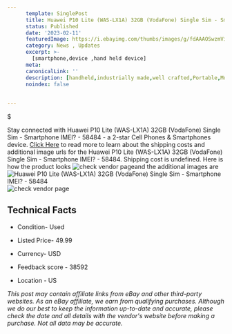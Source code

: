 ```yaml
---
      template: SinglePost
      title: Huawei P10 Lite (WAS-LX1A) 32GB (VodaFone) Single Sim - Smartphone IMEI? - 58484
      status: Published
      date: '2023-02-11'
      featuredImage: https://i.ebayimg.com/thumbs/images/g/fdAAAOSwzmViXtM8/s-l225.jpg
      category: News , Updates
      excerpt: >-
        [smartphone,device ,hand held device]
      meta:
      canonicalLink: ''
      description: [handheld,industrially made,well crafted,Portable,Mobile,Compact,Convenient,Lightweight,Maneuverable,Man-portable,Miniature,Carriable,Hand-held,Light,Holdable,Transportable,Mobile device,Pocket-sized,On-the-go,Wireless,Cordless,Compact size,Convenient size, smartphone,device ,hand held device]
      noindex: false
      
        
---
```

$

Stay connected with Huawei P10 Lite (WAS-LX1A) 32GB (VodaFone) Single Sim - Smartphone IMEI? - 58484 - a 2-star Cell Phones & Smartphones device. [Click Here](https://www.ebay.com/itm/144512837147?hash=item21a5a2e61b%3Ag%3AfdAAAOSwzmViXtM8&mkevt=1&mkcid=1&mkrid=711-53200-19255-0&campid=%253CePNCampaignId%253E&customid=%253CreferenceId%253E&toolid=10049) to read more to learn about the shipping costs and additional image urls for the Huawei P10 Lite (WAS-LX1A) 32GB (VodaFone) Single Sim - Smartphone IMEI? - 58484. Shipping cost is undefined. Here is how the product looks ![check vendor page](https://i.ebayimg.com/thumbs/images/g/fdAAAOSwzmViXtM8/s-l225.jpg)and the additional images are![Huawei P10 Lite (WAS-LX1A) 32GB (VodaFone) Single Sim - Smartphone IMEI? - 58484](https://i.ebayimg.com/images/g/fdAAAOSwzmViXtM8/s-l1600.jpg)![check vendor page](https://origin-galleryplus.ebayimg.com/ws/web/144512837147_2_0_1/225x225.jpg,https://origin-galleryplus.ebayimg.com/ws/web/144512837147_3_0_1/225x225.jpg,https://origin-galleryplus.ebayimg.com/ws/web/144512837147_4_0_1/225x225.jpg,https://origin-galleryplus.ebayimg.com/ws/web/144512837147_5_0_1/225x225.jpg,https://origin-galleryplus.ebayimg.com/ws/web/144512837147_6_0_1/225x225.jpg,https://origin-galleryplus.ebayimg.com/ws/web/144512837147_7_0_1/225x225.jpg,https://origin-galleryplus.ebayimg.com/ws/web/144512837147_8_0_1/225x225.jpg)



 ## Technical Facts 



     
      

 - Condition- Used 


      

 - Listed Price- 49.99 


      

 - Currency- USD 


      

 - Feedback score - 38592 


      

 - Location - US 


      
      

 *_This post may contain affiliate links from eBay and other third-party websites. As an eBay affiliate, we earn from qualifying purchases. Although we do our best to keep the information up-to-date and accurate, please check the date and all details with the vendor's website before making a purchase. Not all data may be accurate._*






